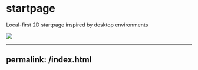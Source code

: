 # startpage

Local-first 2D startpage inspired by desktop environments

![](https://i.imgur.com/ekmhaGq.jpg)

---
permalink: /index.html
---
